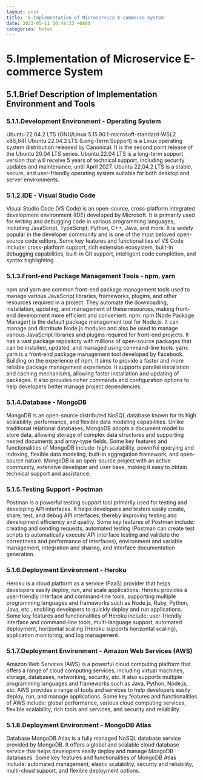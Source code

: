 ```yaml
---
layout: post
title: '5.Implementation of Microservice E-commerce System'
date: 2023-05-11 10:49:33 +0800
categories: Notes
---
```


# 5.Implementation of Microservice E-commerce System

## 5.1.Brief Description of Implementation Environment and Tools

### 5.1.1.Development Environment - Operating System

Ubuntu 22.04.2 LTS (GNU/Linux 5.15.90.1-microsoft-standard-WSL2 x86_64)
Ubuntu 22.04.2 LTS (Long-Term Support) is a Linux operating system distribution released by Canonical. It is the second point release of the Ubuntu 20.04 LTS series. Ubuntu 22.04 LTS is a long-term support version that will receive 5 years of technical support, including security updates and maintenance, until April 2027. Ubuntu 22.04.2 LTS is a stable, secure, and user-friendly operating system suitable for both desktop and server environments.

### 5.1.2.IDE - Visual Studio Code

Visual Studio Code (VS Code) is an open-source, cross-platform integrated development environment (IDE) developed by Microsoft. It is primarily used for writing and debugging code in various programming languages, including JavaScript, TypeScript, Python, C++, Java, and more. It is widely popular in the developer community and is one of the most beloved open-source code editors.
Some key features and functionalities of VS Code include: cross-platform support, rich extension ecosystem, built-in debugging capabilities, built-in Git support, intelligent code completion, and syntax highlighting.

### 5.1.3.Front-end Package Management Tools - npm, yarn

npm and yarn are common front-end package management tools used to manage various JavaScript libraries, frameworks, plugins, and other resources required in a project. They automate the downloading, installation, updating, and management of these resources, making front-end development more efficient and convenient.
npm: npm (Node Package Manager) is the default package management tool for Node.js. It can manage and distribute Node.js modules and also be used to manage various JavaScript libraries and plugins required for front-end projects. It has a vast package repository with millions of open-source packages that can be installed, updated, and managed using command-line tools.
yarn: yarn is a front-end package management tool developed by Facebook. Building on the experience of npm, it aims to provide a faster and more reliable package management experience. It supports parallel installation and caching mechanisms, allowing faster installation and updating of packages. It also provides richer commands and configuration options to help developers better manage project dependencies.

### 5.1.4.Database - MongoDB

MongoDB is an open-source distributed NoSQL database known for its high scalability, performance, and flexible data modeling capabilities. Unlike traditional relational databases, MongoDB adopts a document model to store data, allowing storage of complex data structures and supporting nested documents and array-type fields.
Some key features and functionalities of MongoDB include: high scalability, powerful querying and indexing, flexible data modeling, built-in aggregation framework, and open-source nature. MongoDB is an open-source project with an active community, extensive developer and user base, making it easy to obtain technical support and assistance.

### 5.1.5.Testing Support - Postman

Postman is a powerful testing support tool primarily used for testing and developing API interfaces. It helps developers and testers easily create, share, test, and debug API interfaces, thereby improving testing and development efficiency and quality.
Some key features of Postman include: creating and sending requests, automated testing (Postman can create test scripts to automatically execute API interface testing and validate the correctness and performance of interfaces), environment and variable management, integration and sharing, and interface documentation generation.

### 5.1.6.Deployment Environment - Heroku

Heroku is a cloud platform as a service (PaaS) provider that helps developers easily deploy, run, and scale applications. Heroku provides a user-friendly interface and command-line tools, supporting multiple programming languages and frameworks such as Node.js, Ruby, Python, Java, etc., enabling developers to quickly deploy and run applications.
Some key features and functionalities of Heroku include: user-friendly interface and command-line tools, multi-language support, automated deployment, horizontal scaling (Heroku supports horizontal scaling), application monitoring, and log management.

### 5.1.7.Deployment Environment - Amazon Web Services (AWS)

Amazon Web Services (AWS) is a powerful cloud computing platform that offers a range of cloud computing services, including virtual machines, storage, databases, networking, security, etc. It also supports multiple programming languages and frameworks such as Java, Python, Node.js, etc. AWS provides a range of tools and services to help developers easily deploy, run, and manage applications.
Some key features and functionalities of AWS include: global performance, various cloud computing services, flexible scalability, rich tools and services, and security and reliability.

### 5.1.8.Deployment Environment - MongoDB Atlas

Database MongoDB Atlas is a fully managed NoSQL database service provided by MongoDB. It offers a global and scalable cloud database service that helps developers easily deploy and manage MongoDB databases.
Some key features and functionalities of MongoDB Atlas include: automated management, elastic scalability, security and reliability, multi-cloud support, and flexible deployment options.
